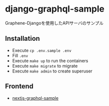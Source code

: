 # django-graphql-sample
Graphene-Djangoを使用したAPIサーバのサンプル

## Installation

- Execute `cp .env.sample .env`
- Fill `.env`
- Execute `make up` to run the containers
- Execute `make migrate` to migrate
- Execute `make admin` to create superuser

## Frontend

- [nextjs-graphql-sample](https://github.com/yasurona/nextjs-graphql-sample)
